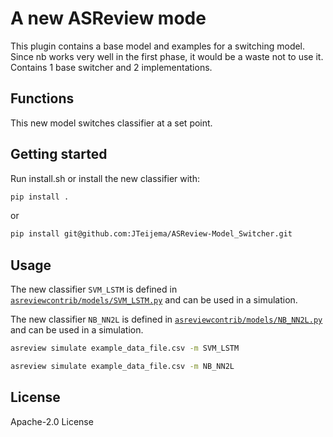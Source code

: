 # A new ASReview mode

This plugin contains a base model and examples for a switching model. Since nb works very well in the first phase, it would be a waste not to use it. Contains 1 base switcher and 2 implementations.

## Functions
This new model switches classifier at a set point.


## Getting started

Run install.sh or install the new classifier with:

```bash
pip install .
```

or

```bash
pip install git@github.com:JTeijema/ASReview-Model_Switcher.git
```


## Usage

The new classifier `SVM_LSTM` is defined in
[`asreviewcontrib/models/SVM_LSTM.py`](asreviewcontrib/models/SVM_LSTM.py) 
and can be used in a simulation.

The new classifier `NB_NN2L` is defined in
[`asreviewcontrib/models/NB_NN2L.py`](asreviewcontrib/models/NB_NN2L.py) 
and can be used in a simulation.

```bash
asreview simulate example_data_file.csv -m SVM_LSTM
```

```bash
asreview simulate example_data_file.csv -m NB_NN2L
```

## License
Apache-2.0 License 
